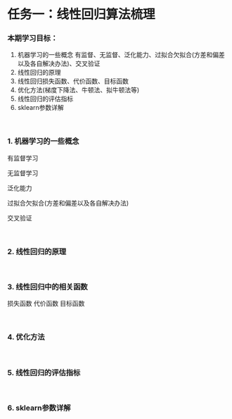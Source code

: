 # 任务一：线性回归算法梳理
### 本期学习目标：

1. 机器学习的一些概念 有监督、无监督、泛化能力、过拟合欠拟合(方差和偏差以及各自解决办法)、交叉验证 
2. 线性回归的原理 
3. 线性回归损失函数、代价函数、目标函数 
4. 优化方法(梯度下降法、牛顿法、拟牛顿法等) 
5. 线性回归的评估指标 
6. sklearn参数详解 

<br/>

### 1. 机器学习的一些概念

有监督学习

无监督学习

泛化能力

过拟合欠拟合(方差和偏差以及各自解决办法)

交叉验证 


<br/>

### 2. 线性回归的原理 



<br/>

### 3. 线性回归中的相关函数

损失函数
代价函数
目标函数 



<br/>

### 4. 优化方法



<br/>

### 5. 线性回归的评估指标 



<br/>

### 6. sklearn参数详解 



<br/>

